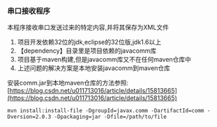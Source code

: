 ### 串口接收程序 ###

本程序接收串口发送过来的特定内容,并将其保存为XML文件

1. 项目开发依赖32位的jdk,eclipse的32位版,jdk1.6以上
2. 【dependency】目录里是项目依赖的javacomm库
3. 项目基于maven构建,但是javacomm库又不在任何maven仓库中
4. 上述问题的解决方案是本地安装javacomm到maven仓库

安装comm.jar到本地maven仓库的方法参照:
[https://blog.csdn.net/u011713016/article/details/15813665](https://blog.csdn.net/u011713016/article/details/15813665)

```
mvn install:install-file -DgroupId=javax.comm -DartifactId=comm -Dversion=2.0.3 -Dpackaging=jar -Dfile=/path/to/file
```

